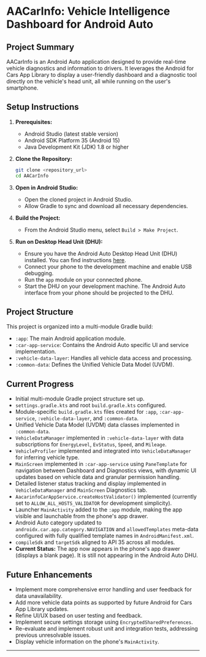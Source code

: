 # AACarInfo: Vehicle Intelligence Dashboard for Android Auto

## Project Summary

AACarInfo is an Android Auto application designed to provide real-time vehicle diagnostics and information to drivers. It leverages the Android for Cars App Library to display a user-friendly dashboard and a diagnostic tool directly on the vehicle's head unit, all while running on the user's smartphone.

## Setup Instructions

1.  **Prerequisites:**
    *   Android Studio (latest stable version)
    *   Android SDK Platform 35 (Android 15)
    *   Java Development Kit (JDK) 1.8 or higher

2.  **Clone the Repository:**
    ```bash
    git clone <repository_url>
    cd AACarInfo
    ```

3.  **Open in Android Studio:**
    *   Open the cloned project in Android Studio.
    *   Allow Gradle to sync and download all necessary dependencies.

4.  **Build the Project:**
    *   From the Android Studio menu, select `Build > Make Project`.

5.  **Run on Desktop Head Unit (DHU):**
    *   Ensure you have the Android Auto Desktop Head Unit (DHU) installed. You can find instructions [here](https://developer.android.com/training/cars/testing/dhu).
    *   Connect your phone to the development machine and enable USB debugging.
    *   Run the `app` module on your connected phone.
    *   Start the DHU on your development machine. The Android Auto interface from your phone should be projected to the DHU.

## Project Structure

This project is organized into a multi-module Gradle build:

*   `:app`: The main Android application module.
*   `:car-app-service`: Contains the Android Auto specific UI and service implementation.
*   `:vehicle-data-layer`: Handles all vehicle data access and processing.
*   `:common-data`: Defines the Unified Vehicle Data Model (UVDM).

## Current Progress

*   Initial multi-module Gradle project structure set up.
*   `settings.gradle.kts` and root `build.gradle.kts` configured.
*   Module-specific `build.gradle.kts` files created for `:app`, `:car-app-service`, `:vehicle-data-layer`, and `:common-data`.
*   Unified Vehicle Data Model (UVDM) data classes implemented in `:common-data`.
*   `VehicleDataManager` implemented in `:vehicle-data-layer` with data subscriptions for `EnergyLevel`, `EvStatus`, `Speed`, and `Mileage`.
*   `VehicleProfiler` implemented and integrated into `VehicleDataManager` for inferring vehicle type.
*   `MainScreen` implemented in `:car-app-service` using `PaneTemplate` for navigation between Dashboard and Diagnostics views, with dynamic UI updates based on vehicle data and granular permission handling.
*   Detailed listener status tracking and display implemented in `VehicleDataManager` and `MainScreen` Diagnostics tab.
*   `AacarinfoCarAppService.createHostValidator()` implemented (currently set to `ALLOW_ALL_HOSTS_VALIDATOR` for development simplicity).
*   Launcher `MainActivity` added to the `:app` module, making the app visible and launchable from the phone's app drawer.
*   Android Auto category updated to `androidx.car.app.category.NAVIGATION` and `allowedTemplates` meta-data configured with fully qualified template names in `AndroidManifest.xml`.
*   `compileSdk` and `targetSdk` aligned to API 35 across all modules.
*   **Current Status:** The app now appears in the phone's app drawer (displays a blank page). It is still not appearing in the Android Auto DHU.

## Future Enhancements

*   Implement more comprehensive error handling and user feedback for data unavailability.
*   Add more vehicle data points as supported by future Android for Cars App Library updates.
*   Refine UI/UX based on user testing and feedback.
*   Implement secure settings storage using `EncryptedSharedPreferences`.
*   Re-evaluate and implement robust unit and integration tests, addressing previous unresolvable issues.
*   Display vehicle information on the phone's `MainActivity`.

---